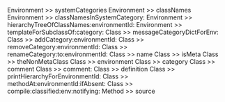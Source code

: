 Environment >> systemCategories
Environment >> classNames
Environment >> classNamesInSystemCategory:
Environment >> hierarchyTreeOfClassNames:environmentId:
Environment >> templateForSubclassOf:category:
Class >> messageCategoryDictForEnv:
Class >> addCategory:environmentId:
Class >> removeCategory:environmentId:
Class >> renameCategory:to:environmentId:
Class >> name
Class >> isMeta
Class >> theNonMetaClass
Class >> environment
Class >> category
Class >> comment
Class >> comment:
Class >> definition
Class >> printHierarchyForEnvironmentId:
Class >> methodAt:environmentId:ifAbsent:
Class >> compile:classified:env:notifying:
Method >> source